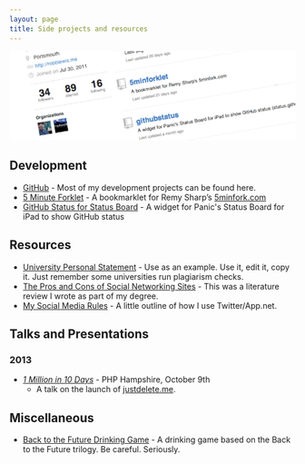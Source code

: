 ```yaml
---
layout: page
title: Side projects and resources
---
```


![Github Cover Photo](/assets/img/pages/projects-cover.png)

## Development

- [GitHub](http://github.com/rmlewisuk?tab=repositories) - Most of my development projects can be found here.
- [5 Minute Forklet](5minforklet) - A bookmarklet for Remy Sharp’s [5minfork.com](5minfork.com)
- [GitHub Status for Status Board](github-status-board) - A widget for Panic's Status Board for iPad to show GitHub status

## Resources

- [University Personal Statement](university-personal-statement) - Use as an example. Use it, edit it, copy it. Just remember some universities run plagiarism checks.
- [The Pros and Cons of Social Networking Sites](the-pros-and-cons-of-social-networking-sites) - This was a literature review I wrote as part of my degree.
- [My Social Media Rules](social) - A little outline of how I use Twitter/App.net.

## Talks and Presentations

### 2013

- *[1 Million in 10 Days](talks/2013/10-09-one-million-in-ten-days)* - PHP Hampshire, October 9th
	- A talk on the launch of [justdelete.me](http://justdelete.me).

## Miscellaneous

- [Back to the Future Drinking Game](back-to-the-future-drinking-game) - A drinking game based on the Back to the Future trilogy. Be careful. Seriously.